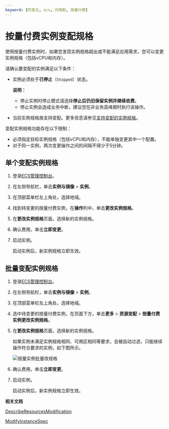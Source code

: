 ```yaml
---
keyword: [阿里云, ecs, 升降配, 按量付费]
---
```


# 按量付费实例变配规格

使用按量付费实例时，如果您发现实例规格超出或不能满足应用需求，您可以变更实例规格（包括vCPU和内存）。

请确认要变配的实例满足以下条件：

-   实例必须处于**已停止**（`Stopped`）状态。

    **说明：**

    -   停止实例时停止模式请选择**停止后仍旧保留实例并继续收费**。
    -   停止实例会造成业务中断，建议您在非业务高峰期时执行该操作。
-   当前实例规格族支持变配。更多信息请参见[支持变配的实例规格](/cn.zh-CN/实例/升降配实例/修改实例规格/支持变配的实例规格.md)。

变配实例规格功能存在以下限制：

-   必须指定目标实例规格（包括vCPU和内存），不能单独变更其中一个配置。
-   对于同一实例，两次变更操作之间的间隔不得少于5分钟。

## 单个变配实例规格

1.  登录[ECS管理控制台](https://ecs.console.aliyun.com)。

2.  在左侧导航栏，单击**实例与镜像** \> **实例**。

3.  在顶部菜单栏左上角处，选择地域。

4.  找到待变更的按量付费实例，在**操作**列中，单击**更改实例规格**。

5.  在**更改实例规格**页面，选择新的实例规格。

6.  确认费用，单击**立即变更**。

7.  启动实例。

    启动实例后，新实例规格立即生效。


## 批量变配实例规格

1.  登录[ECS管理控制台](https://ecs.console.aliyun.com)。

2.  在左侧导航栏，单击**实例与镜像** \> **实例**。

3.  在顶部菜单栏左上角处，选择地域。

4.  选中待变更的按量付费实例，在页面下方，单击**更多** \> **资源变配** \> **按量付费实例更改实例规格**。

5.  在**更改实例规格**页面，选择新的实例规格。

    如果实例未满足实例规格相同、可用区相同等要求，会被自动过滤，只能继续操作符合要求的实例，如下图所示。

    ![按量实例批量改规格](https://static-aliyun-doc.oss-cn-hangzhou.aliyuncs.com/assets/img/zh-CN/4414359951/p139381.png)

6.  确认费用，单击**立即变更**。

7.  启动实例。

    启动实例后，新实例规格立即生效。


**相关文档**  


[DescribeResourcesModification](/cn.zh-CN/API参考/地域/DescribeResourcesModification.md)

[ModifyInstanceSpec](/cn.zh-CN/API参考/实例/ModifyInstanceSpec.md)

